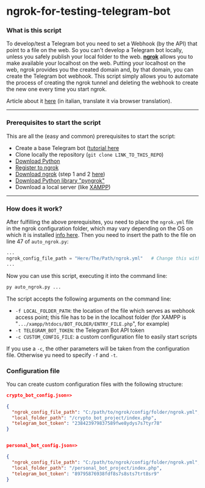 # ngrok-for-testing-telegram-bot

### What is this script
To develop/test a Telegram bot you need to set a Webhook (by the API) that point to a file on the web.
So you can't develop a Telegram bot locally, unless you safely publish your local folder to the web.
[**ngrok**](https://ngrok.com/) allows you to make available your localhost on the web. Putting your localhost on the web, ngrok provides you the created domain and, by that domain, you can create the Telegram bot webhook. This script simply allows you to automate the process of creating the ngrok tunnel and deleting the webhook to create the new one every time you start ngrok.

Article about it [here](https://giuseppetrivi.github.io/posts/testare-bot-telegram-in-locale-con-ngrok/) (in italian, translate it via browser translation).

---
### Prerequisites to start the script
This are all the (easy and common) prerequisites to start the script:
- Create a base Telegram bot ([tutorial here](https://core.telegram.org/bots/tutorial)
- Clone locally the repository (`git clone LINK_TO_THIS_REPO`)
- [Download Python](https://www.python.org/downloads/)
- [Register to ngrok](https://dashboard.ngrok.com/signup)
- [Download ngrok](https://ngrok.com/download) (step 1 and 2 [here](https://ngrok.com/docs/getting-started/))
- [Download Python library "pyngrok"](https://pypi.org/project/pyngrok/)
- Download a local server (like [XAMPP](https://www.apachefriends.org/it/index.html))

---
### How does it work?
After fulfilling the above prerequisites, you need to place the `ngrok.yml` file in the ngrok configuration folder, which may vary depending on the OS on which it is installed [info here](https://ngrok.com/docs/agent/config/). Then you need to insert the path to the file on line 47 of `auto_ngrok.py`:
```python
...
ngrok_config_file_path = "Here/The/Path/ngrok.yml"   # Change this with the default folder path of ngrok.yml file
...
```

Now you can use this script, executing it into the command line:
```bash
py auto_ngrok.py ...
```

The script accepts the following arguments on the command line:
- `-f LOCAL_FOLDER_PATH`: the location of the file which serves as webhook access point; this file has to be in the localhost folder (for XAMPP is "`.../xampp/htdocs/BOT_FOLDER/ENTRY_FILE.php`", for example)
- `-t TELEGRAM_BOT_TOKEN`: the Telegram Bot API token
- `-c CUSTOM_CONFIG_FILE`: a custom configuration file to easily start scripts

If you use a `-c`, the other parameters will be taken from the configuration file. Otherwise yu need to specify `-f` and `-t`.

### Configuration file
You can create custom configuration files with the following structure:
```json
crypto_bot_config.json=>

{
  "ngrok_config_file_path": "C:/path/to/ngrok/config/folder/ngrok.yml",
  "local_folder_path": "/crypto_bot_project/index.php",
  "telegram_bot_token": "238423979837589fwe8ydys7s7tyr78"
}


personal_bot_config.json=>

{
  "ngrok_config_file_path": "C:/path/to/ngrok/config/folder/ngrok.yml",
  "local_folder_path": "/personal_bot_project/index.php",
  "telegram_bot_token": "89795876938fdf8s7s8sts7trt8sr9"
}
```

